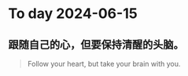 
# To day 2024-06-15


## 跟随自己的心，但要保持清醒的头脑。
> Follow your heart, but take your brain with you.

    